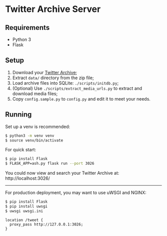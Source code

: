 # Twitter Archive Server

## Requirements

- Python 3
- Flask


## Setup

1. Download your [Twitter Archive](https://help.twitter.com/en/managing-your-account/how-to-download-your-twitter-archive);
2. Extract `data/` directory from the zip file;
3. Load archive files into SQLite: `./scripts/initdb.py`;
4. (Optional) Use `./scripts/extract_media_urls.py` to extract and download media files;
5. Copy `config.sample.py` to `config.py` and edit it to meet your needs.


## Running

Set up a venv is recommended:

```bash
$ python3 -m venv venv
$ source venv/bin/activate
```

For quick start:

```bash
$ pip install Flask
$ FLASK_APP=ash.py flask run --port 3026
```

You could now view and search your Twitter Archive at: http://localhost:3026/

-----

For production deployment, you may want to use uWSGI and NGINX:

```bash
$ pip install Flask
$ pip install uwsgi
$ uwsgi uwsgi.ini
```

```nginx
location /tweet {
  proxy_pass http://127.0.0.1:3026;
}
```
